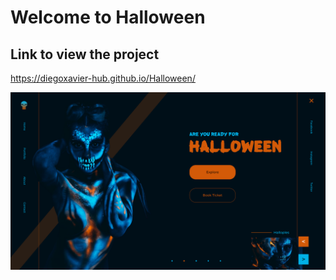 # Welcome to Halloween
## Link to view the project
https://diegoxavier-hub.github.io/Halloween/

<img src="https://raw.githubusercontent.com/DiegoXavier-hub/Halloween/master/assets/img/Halloween-page.PNG"><img/>
